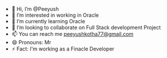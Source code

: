 - 👋 Hi, I’m @Peeyush
- 👀 I’m interested in working in Oracle
- 🌱 I’m currently learning Oracle
- 💞️ I’m looking to collaborate on Full Stack development Project
- 📫 You can reach me peeyushkotha77@gmail.com
- 😄 Pronouns: Mr
- ⚡ Fact: I'm working as a Finacle Developer

<!---
Peeyush111/Peeyush111 is a ✨ special ✨ repository because its `README.md` (this file) appears on your GitHub profile.
You can click the Preview link to take a look at your changes.
--->
